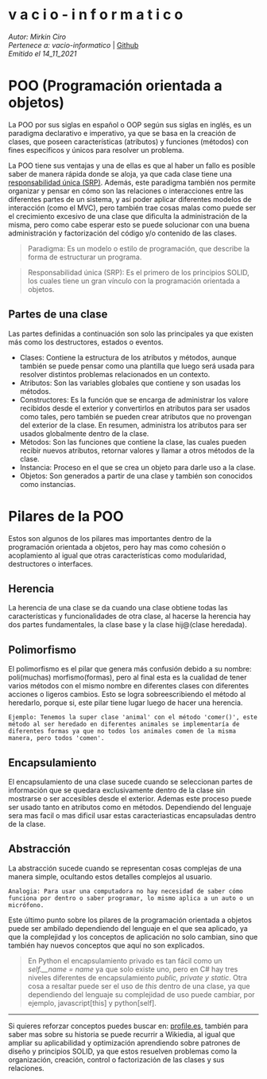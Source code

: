 v a c i o - i n f o r m a t i c o
====
*Autor: Mirkin Ciro* <br>
*Pertenece a: vacio-informatico* | [Github](https://github.com/vacio-informatico/)<br>
*Emitido el 14_11_2021*


# POO (Programación orientada a objetos) 

La POO por sus siglas en español o OOP según sus siglas en inglés, es un paradigma declarativo e imperativo, ya que se basa en la creación de clases, que poseen características (atributos) y funciones (métodos) con fines específicos y únicos para resolver un problema. 

La POO tiene sus ventajas y una de ellas es que al haber un fallo es posible saber de manera rápida donde se aloja, ya que cada clase tiene una <a href="./solid.html">responsabilidad única (SRP)</a>. Además, este paradigma también nos permite organizar y pensar en cómo son las relaciones o interacciones entre las diferentes partes de un sistema, y así poder aplicar diferentes modelos de interacción (como el MVC), pero también trae cosas malas como puede ser el crecimiento excesivo de una clase que dificulta la administración de la misma, pero como cabe esperar esto se puede solucionar con una buena administración y factorización del código y/o contenido de las clases. 

> Paradigma: Es un modelo o estilo de programación, que describe la forma de estructurar un programa. <br> 

> Responsabilidad única (SRP): Es el primero de los principios SOLID, los cuales tiene un gran vínculo con la programación orientada a objetos.

## Partes de una clase 

Las partes definidas a continuación son solo las principales ya que existen más como los destructores, estados o eventos. 

<ul> 
    <li>Clases: Contiene la estructura de los atributos y métodos, aunque también se puede pensar como una plantilla que luego será usada para resolver distintos problemas relacionados en un contexto.</li> 
    <li>Atributos: Son las variables globales que contiene y son usadas los métodos.</li> 
    <li>Constructores: Es la función que se encarga de administrar los valore recibidos desde el exterior y convertirlos en atributos para ser usados como tales, pero también se pueden crear atributos que no provengan del exterior de la clase. En resumen, administra los atributos para ser usados globalmente dentro de la clase.</li> 
    <li>Métodos: Son las funciones que contiene la clase, las cuales pueden recibir nuevos atributos, retornar valores y llamar a otros métodos de la clase.</li> 
    <li>Instancia: Proceso en el que se crea un objeto para darle uso a la clase.</li> 
    <li>Objetos: Son generados a partir de una clase y también son conocidos como instancias.</li> 
</ul> 

# Pilares de la POO 

Estos son algunos de los pilares mas importantes dentro de la programación orientada a objetos, pero hay mas como cohesión o acoplamiento al igual que otras características como modularidad, destructores o interfaces. 

## Herencia 

La herencia de una clase se da cuando una clase obtiene todas las características y funcionalidades de otra clase, al hacerse la herencia hay dos partes fundamentales, la clase base y la clase hij@(clase heredada).

## Polimorfismo 

El polimorfismo es el pilar que genera más confusión debido a su nombre: poli(muchas) morfismo(formas), pero al final esta es la cualidad de tener varios métodos con el mismo nombre en diferentes clases con diferentes acciones o ligeros cambios. Esto se logra sobreescribiendo el método al heredarlo, porque si, este pilar tiene lugar luego de hacer una herencia.

    Ejemplo: Tenemos la super clase 'animal' con el método 'comer()', este método al ser heredado en diferentes animales se implementaría de diferentes formas ya que no todos los animales comen de la misma manera, pero todos 'comen'.

## Encapsulamiento 

El encapsulamiento de una clase sucede cuando se seleccionan partes de información que se quedara exclusivamente dentro de la clase sin mostrarse o ser accesibles desde el exterior. Ademas este proceso puede ser usado tanto en atributos como en métodos. Dependiendo del lenguaje sera mas facil o mas dificil usar estas caracteriasticas encapsuladas dentro de la clase.

## Abstracción 

La abstracción sucede cuando se representan cosas complejas de una manera simple, ocultando estos detalles complejos al usuario. 
 
    Analogia: Para usar una computadora no hay necesidad de saber cómo 
    funciona por dentro o saber programar, lo mismo aplica a un auto o un micrófono. 

Este último punto sobre los pilares de la programación orientada a objetos puede ser ambilado dependiendo del lenguaje en el que sea aplicado, ya que la complejidad y los conceptos de aplicación no solo cambian, sino que también hay nuevos conceptos que aquí no son explicados. 

> En Python el encapsulamiento privado es tan fácil como un <i>self.__name = name</i> ya que solo existe uno, pero en C# hay tres niveles diferentes de encapsulamiento <i>public, private y static</i>. Otra cosa a resaltar puede ser el uso de <i>this</i> dentro de una clase, ya que dependiendo del lenguaje su complejidad de uso puede cambiar, por ejemplo, javascript[this] y python[self]. 

--- 
Si quieres reforzar conceptos puedes buscar en: <a href="http://profile.es">profile.es</a>, también para saber mas sobre su historia se puede recurrir a Wikiedia, al igual que ampliar su aplicabilidad y optimización aprendiendo sobre patrones de diseño y principios SOLID, ya que estos resuelven problemas como la organización, creación, control o factorización de las clases y sus relaciones. 

 
